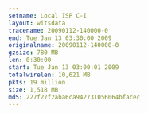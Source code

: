 ```yaml
---
setname: Local ISP C-I
layout: witsdata
tracename: 20090112-140000-0
end: Tue Jan 13 03:30:00 2009
originalname: 20090112-140000-0
gzsize: 780 MB
len: 0:30:00
start: Tue Jan 13 03:00:01 2009
totalwirelen: 10,621 MB
pkts: 19 million
size: 1,518 MB
md5: 227f27f2aba6ca942731056064bfacec
---
```

